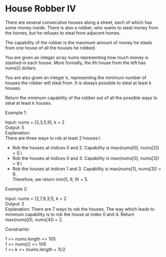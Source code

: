 # House Robber IV

There are several consecutive houses along a street, each of which has some money inside. There is also a robber, who wants to steal money from the homes, but he refuses to steal from adjacent homes.

The capability of the robber is the maximum amount of money he steals from one house of all the houses he robbed.

You are given an integer array nums representing how much money is stashed in each house. More formally, the ith house from the left has nums[i] dollars.

You are also given an integer k, representing the minimum number of houses the robber will steal from. It is always possible to steal at least k houses.

Return the minimum capability of the robber out of all the possible ways to steal at least k houses.

Example 1:

Input: nums = [2,3,5,9], k = 2\
Output: 5\
Explanation: \
There are three ways to rob at least 2 houses:\
- Rob the houses at indices 0 and 2. Capability is max(nums[0], nums[2]) = 5.\
- Rob the houses at indices 0 and 3. Capability is max(nums[0], nums[3]) = 9.\
- Rob the houses at indices 1 and 3. Capability is max(nums[1], nums[3]) = 9.\
Therefore, we return min(5, 9, 9) = 5.

Example 2:

Input: nums = [2,7,9,3,1], k = 2\
Output: 2\
Explanation: There are 7 ways to rob the houses. The way which leads to minimum capability is to rob the house at index 0 and 4. Return max(nums[0], nums[4]) = 2.

Constraints:

1 <= nums.length <= 105\
1 <= nums[i] <= 109\
1 <= k <= (nums.length + 1)/2